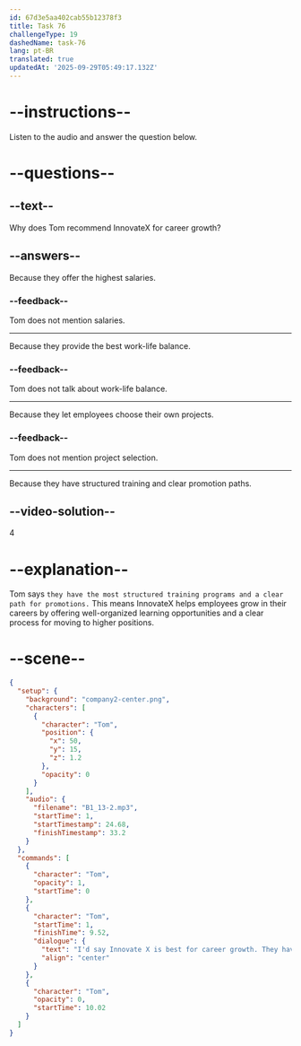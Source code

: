 ```yaml
---
id: 67d3e5aa402cab55b12378f3
title: Task 76
challengeType: 19
dashedName: task-76
lang: pt-BR
translated: true
updatedAt: '2025-09-29T05:49:17.132Z'
---
```


<!-- (Audio) Tom: I'd say InnovateX is the best for career growth. They have the most structured training programs and a clear path for promotions. -->

# --instructions--

Listen to the audio and answer the question below.  

# --questions--

## --text--

Why does Tom recommend InnovateX for career growth?  

## --answers--

Because they offer the highest salaries.  

### --feedback--

Tom does not mention salaries.  

---

Because they provide the best work-life balance.  

### --feedback--

Tom does not talk about work-life balance. 

---

Because they let employees choose their own projects.  

### --feedback--

Tom does not mention project selection.  

---

Because they have structured training and clear promotion paths.  

## --video-solution--

4  

# --explanation--

Tom says `they have the most structured training programs and a clear path for promotions.` This means InnovateX helps employees grow in their careers by offering well-organized learning opportunities and a clear process for moving to higher positions.

# --scene--

```json
{
  "setup": {
    "background": "company2-center.png",
    "characters": [
      {
        "character": "Tom",
        "position": {
          "x": 50,
          "y": 15,
          "z": 1.2
        },
        "opacity": 0
      }
    ],
    "audio": {
      "filename": "B1_13-2.mp3",
      "startTime": 1,
      "startTimestamp": 24.68,
      "finishTimestamp": 33.2
    }
  },
  "commands": [
    {
      "character": "Tom",
      "opacity": 1,
      "startTime": 0
    },
    {
      "character": "Tom",
      "startTime": 1,
      "finishTime": 9.52,
      "dialogue": {
        "text": "I'd say Innovate X is best for career growth. They have the most structured training programs and a clear path for promotions.",
        "align": "center"
      }
    },
    {
      "character": "Tom",
      "opacity": 0,
      "startTime": 10.02
    }
  ]
}
```
